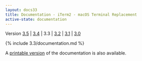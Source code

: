 ```yaml
---
layout: docs33
title: Documentation - iTerm2 - macOS Terminal Replacement
active-state: documentation
---
```

<div class="version-selector">
Version <a href="/3.5/documentation.html">3.5</a> | <a href="/3.4/documentation.html">3.4</a> | 3.3 | <a href="/3.2/documentation.html">3.2</a> | <a href="/3.1/documentation.html">3.1</a> | <a href="/3.0/documentation.html">3.0</a>
</div>

{% include 3.3/documentation.md %}

A <a href="documentation-one-page.html">printable version</a> of the documentation is also available.
